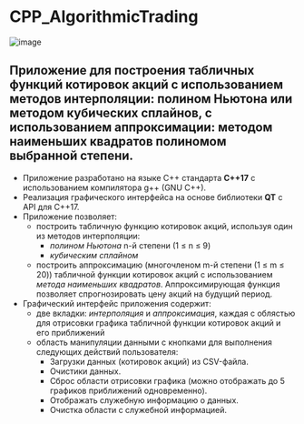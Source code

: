 # CPP_AlgorithmicTrading

![image](materials/project-record.gif)

## Приложение для построения табличных функций котировок акций с использованием методов интерполяции: полином Ньютона или методом кубических сплайнов, с использованием аппроксимации: методом наименьших квадратов полиномом выбранной степени.

- Приложение разработано на языке C++ стандарта **C++17** с использованием компилятора g++ (GNU C++).
- Реализация графического интерфейса на основе библиотеки **QT** с API для C++17.
- Приложение позволяет:
  - построить табличную функцию котировок акций, используя один из методов интерполяции:
    - *полином Ньютона* n-й степени (1 ≤ n ≤ 9)
    - *кубическим сплайном*
  - построить аппроксимацию (многочленом m-й степени (1 ≤ m ≤ 20)) табличной функции котировок акций с использованием *метода наименьших квадратов*. Аппроксимирующая функция позволяет спрогнозировать цену акций на будущий период.
- Графический интерфейс приложения содержит:
  - две вкладки: *интерполяция* и *аппроксимация*, каждая с облястью для отрисовки графика табличной функции котировок акций и его приближений
  - область манипуляции данными с кнопками для выполнения следующих действий пользователя:
    - Загрузки данных (котировок акций) из CSV-файла.
    - Очистики данных.
    - Сброс области отрисовки графика (можно отображать до 5 графиков приближений одновременно).
    - Отображать служебную информацию о данных.
    - Очистка области с служебной информацией.
